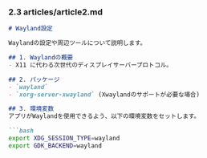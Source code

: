 ### 2.3 articles/article2.md

```markdown
# Wayland設定

Waylandの設定や周辺ツールについて説明します。

## 1. Waylandの概要
- X11 に代わる次世代のディスプレイサーバープロトコル。

## 2. パッケージ
- `wayland`
- `xorg-server-xwayland` (Xwaylandのサポートが必要な場合)

## 3. 環境変数
アプリがWaylandを使用できるよう、以下の環境変数をセットします。

```bash
export XDG_SESSION_TYPE=wayland
export GDK_BACKEND=wayland
